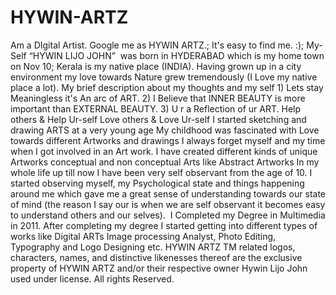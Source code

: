 # HYWIN-ARTZ
Am a DIgital Artist. Google me as HYWIN ARTZ.; It's easy to find me. :);   My-Self “HYWIN LIJO JOHN”   was born in HYDERABAD which is my home town on Nov 10; Kerala is my native place (INDIA). Having grown up in a city environment my love towards Nature grew tremendously (I Love my native place a lot).  My brief description about my thoughts and my self  1) Lets stay Meaningless it's An arc of ART. 2) I Believe that INNER BEAUTY is more important than EXTERNAL BEAUTY. 3) U r a Reflection of ur ART. Help others &amp; Help Ur-self Love others &amp; Love Ur-self   I started sketching and drawing ARTS at a very young age My childhood was fascinated with Love towards different Artworks and drawings I always forget myself and my time when I got involved in an Art work. I have created different kinds of unique Artworks conceptual and non conceptual Arts like Abstract Artworks   In my whole life up till now I have been very self observant from the age of 10. I started observing myself, my Psychological state and things happening around me which gave me a great sense of understanding towards our state of mind (the reason I say our is when we are self observant it becomes easy to understand others and our selves).   I Completed my Degree in Multimedia in 2011. After completing my degree I started getting into different types of works like Digital ARTs Image processing Analyst, Photo Editing, Typography and Logo Designing etc.   HYWIN ARTZ TM related logos, characters, names, and distinctive likenesses thereof are the exclusive property of HYWIN ARTZ and/or their respective owner Hywin Lijo John used under license. All rights Reserved.
